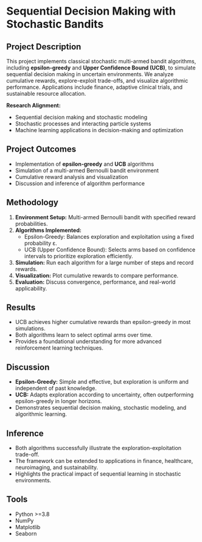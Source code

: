 # Sequential Decision Making with Stochastic Bandits

## Project Description
This project implements classical stochastic multi-armed bandit algorithms, including **epsilon-greedy** and **Upper Confidence Bound (UCB)**, to simulate sequential decision making in uncertain environments. We analyze cumulative rewards, explore-exploit trade-offs, and visualize algorithmic performance. Applications include finance, adaptive clinical trials, and sustainable resource allocation.

**Research Alignment:**  
- Sequential decision making and stochastic modeling 
- Stochastic processes and interacting particle systems 
- Machine learning applications in decision-making and optimization  

## Project Outcomes
- Implementation of **epsilon-greedy** and **UCB** algorithms
- Simulation of a multi-armed Bernoulli bandit environment
- Cumulative reward analysis and visualization
- Discussion and inference of algorithm performance

## Methodology
1. **Environment Setup:** Multi-armed Bernoulli bandit with specified reward probabilities.
2. **Algorithms Implemented:**
   - Epsilon-Greedy: Balances exploration and exploitation using a fixed probability ε.
   - UCB (Upper Confidence Bound): Selects arms based on confidence intervals to prioritize exploration efficiently.
3. **Simulation:** Run each algorithm for a large number of steps and record rewards.
4. **Visualization:** Plot cumulative rewards to compare performance.
5. **Evaluation:** Discuss convergence, performance, and real-world applicability.

## Results
- UCB achieves higher cumulative rewards than epsilon-greedy in most simulations.
- Both algorithms learn to select optimal arms over time.
- Provides a foundational understanding for more advanced reinforcement learning techniques.

## Discussion
- **Epsilon-Greedy:** Simple and effective, but exploration is uniform and independent of past knowledge.
- **UCB:** Adapts exploration according to uncertainty, often outperforming epsilon-greedy in longer horizons.
- Demonstrates sequential decision making, stochastic modeling, and algorithmic learning.

## Inference
- Both algorithms successfully illustrate the exploration-exploitation trade-off.
- The framework can be extended to applications in finance, healthcare, neuroimaging, and sustainability.
- Highlights the practical impact of sequential learning in stochastic environments.

## Tools
- Python >=3.8  
- NumPy  
- Matplotlib  
- Seaborn  
